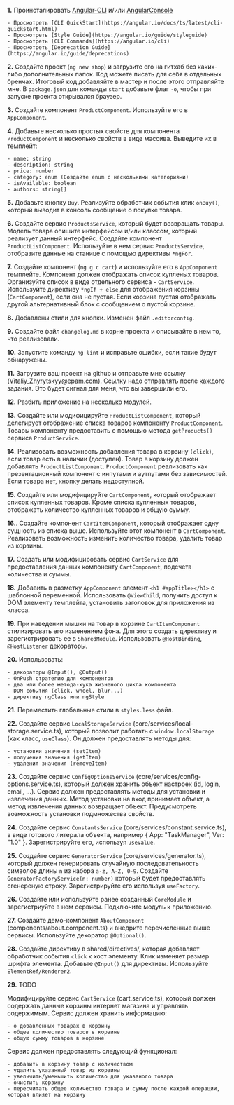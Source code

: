**1.** Проинсталировать [Angular-CLI](https://github.com/angular/angular-cli) и/или [AngularConsole](https://angularconsole.com)

	- Просмотреть [CLI QuickStart](https://angular.io/docs/ts/latest/cli-quickstart.html)
	- Просмотреть [Style Guide](https://angular.io/guide/styleguide)
	- Просмотреть [СLI Commands](https://angular.io/cli)
	- Просмотреть [Deprecation Guide](https://angular.io/guide/deprecations)

**2.** Создайте проект (`ng new shop`) и загрузите его на гитхаб без каких-либо дополнительных папок. Код можете писать для себя в отдельных бренчах. Итоговый код добавляйте в мастер и после этого отправляйте мне. В `package.json` для команды `start` добавьте флаг `-o`, чтобы при запуске проекта открывался браузер.

**3.** Создайте компонент `ProductComponent`. Используйте его в `AppComponent`.

**4.** Добавьте несколько простых свойств для компонента `ProductComponent` и несколько свойств в виде массива. Выведите их в темплейт:

	- name: string
	- description: string
	- price: number
	- category: enum (Создайте enum с несколькими категориями)
	- isAvailable: boolean
	- authors: string[]

**5.** Добавьте кнопку `Buy`. Реализуйте обработчик события клик `onBuy()`, который выводит в консоль сообщение о покупке товара.

**6.** Создайте сервис `ProductsService`, который будет возвращать товары. Модель товара опишите интерфейсом и/или классом,
который реализует данный интерфейс. Создайте компонент `ProductListComponent`. Используйте в нем сервис `ProductsService`, отобразите данные на станице c помощью директивы `*ngFor`.

**7.** Создайте компонент (`ng g c cart`) и используйте его в `AppComponent` темплейте. Компонент должен отображать список купленых товаров.
Организуйте список в виде отдельного сервиса - `CartService`. Используйте директиву `*ngIf + else` для отображения корзины (`CartComponent`), если она не пустая. Если корзина пустая отображать другой альтернативный блок с сообщением о пустой корзине.

**8.** Добавлены стили для кнопки. Изменен файл `.editorconfig`.

**9.** Создайте файл `changelog.md` в корне проекта и описывайте в нем то, что реализовали.

**10.** Запустите команду `ng lint` и исправьте ошибки, если такие будут обнаружены.

**11.** Загрузите ваш проект на github и отправьте мне ссылку (Vitaliy_Zhyrytskyy@epam.com). Cсылку надо отправлять после каждого задания. Это будет сигнал для меня, что вы завершили его.

**12.** Разбить приложение на несколько модулей.

**13.** Создайте или модифицируйте `ProductListComponent`, который делегирует отображение списка товаров компоненту `ProductComponent`. Товары компоненту предоставить с помощью метода `getProducts()` сервиса `ProductService`.

**14**. Реализовать возможность добавления товара в корзину `(click)`, если товар есть в наличии (доступен). Товар в корзину должен добавлять `ProductListComponent`. `ProductComponent` реализовать как презентационный компонент с инпутами и аутпутами без зависимостей. Если товара нет, кнопку делать недоступной. 

**15**. Создайте или модифицируйте `CartComponent`, который отображает список купленных товаров. Кроме списка купленных товаров, отображать количество купленных товаров и общую сумму.

**16.**. Создайте компонент `СartItemComponent`, который отображает одну сущность из списка выше. Используйте этот компонент в `CartComponent`. Реализовать возможность изменить количество товара, удалить товар из корзины.

**17.** Создать или модифицировать сервис `CartService` для предоставления данных компоненту `CartComponent`, подсчета количества и суммы.

**18.** Добавить в разметку `AppComponent` элемент `<h1 #appTitle></h1>` с шаблонной переменной. Использовать `@ViewChild`, получить доступ к DOM элементу темплейта, установить заголовок для приложения из класса.

**19.** При наведении мышки на товар в корзине `CartItemComponent` стилизировать его изменением фона. Для этого создать директиву и зарегистрировать ее в `SharedModule`. Использовать `@HostBinding`, `@HostListener` декораторы.

**20.** Использовать:

	- декораторы @Input(), @Output()
	- OnPush стратегию для компонентов
	- два или более метода-хука жизненого цикла компонента
	- DOM события (click, wheel, blur...)
	- директиву ngClass или ngStyle

**21.** Переместить глобальные стили в `styles.less` файл.

**22.** Создайте сервис `LocalStorageService` (core/services/local-storage.service.ts), который позволит работать с `window.localStorage` (как класс, `useClass`). Он должен предоставлять методы для:

	- установки значения (setItem)
	- получения значения (getItem)
	- удаления значения (removeItem)

**23.** Создайте сервис `ConfigOptionsService` (core/services/config-options.service.ts), который должен хранить объект настроек (id, login, email, ...). Сервис должен предоставлять методы для установки и извлечения данных. Метод установки на вход принимает объект, а метод извлечения данных возвращает объект. Предусмотреть возможность установки подмножества свойств.

**24.** Создайте сервис `ConstantsService` (core/services/constant.service.ts), в виде готового литерала объекта, например { App: "TaskManager", Ver: "1.0" }. Зарегистрируйте его, используя `useValue`.

**25.** Создайте сервис `GeneratorService` (core/services/generator.ts), который должен генерировать случайную последовательность символов длины `n` из набора `a-z, A-Z, 0-9`. Создайте `GeneratorFactoryService(n: number)` который будет предоставлять сгенереную строку. Зарегистрируйте его используя `useFactory`.

**26.** Создайте или используйте ранее созданный `CoreModule` и зарегистриуйте в нем сервисы. Подключите модуль к приложению.

**27.** Создайте демо-компонент `AboutComponent` (components/about.component.ts) и внедрите перечисленные выше сервисы. Используйте декоратор `@Optional()`.

**28.** Создайте директиву в shared/directives/, которая добавляет обработчик события `click` к хост элементу. 
Клик изменяет размер шрифта элемента. Добавьте `@Input()` для директивы. Используйте `ElementRef/Renderer2`.

**29.** TODO

Модифицируйте сервис `CartService` (cart.service.ts), который должен содержать данные корзины интернет магазина и управлять содержимым. Сервис должен хранить информацию:

	- о добавленных товарах в корзину
	- общее количество товаров в корзине
	- общую сумму товаров в корзине

Сервис должен предоставлять следующий функционал:

	- добавить в корзину товар с количеством
	- удалить указанный товар из корзины
	- увеличить/уменьшить количество для указаного товара
	- очистить корзину
	- пересчитать общее количество товара и сумму после каждой операции, которая влияет на корзину
